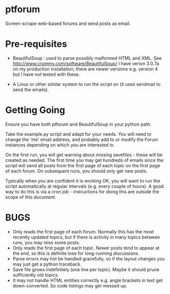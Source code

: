 ptforum
=======

Screen-scrape web-based forums and send posts as email.

Pre-requisites
==============

* BeautifulSoup : used to parse possibly malformed HTML and XML.  See http://www.crummy.com/software/BeautifulSoup/  I have verion 3.0.7a on my production installation; there are newer versions e.g. version 4 but I have not tested with these.

* A Linux or other similar system to run the script on (it uses sendmail to send the emails).

Getting Going
=============

Ensure you have both ptforum and BeautifulSoup in your python path.

Take the example.py script and adapt for your needs.  You will need to change the 'me' email address, and probably add to or modify the Forum instances depending on which you are interested in.

On the first run, you will get warning about missing savefiles - these will be created as needed.  The first time you may get hundreds of emails since the script will send all posts from the first page of each topic on the first page of each forum.  On subsequent runs, you should only get new posts.

Typically when you are confident it is working OK, you will want to run the script automatically at regular intervals (e.g. every couple of hours).  A good way to do this is via a cron job - instructions for doing this are outside the scope of this document.

BUGS
====

* Only reads the first page of each forum.  Normally this has the most recently updated topics, but if there is activity in many topics between runs, you may miss some posts.
* Only reads the first page of each topic.  Newer posts tend to appear at the end, so this is definite lose for long-running discussions.
* Parse errors may hot be handled gracefully, so if the layout changes you may just get a python traceback.
* Save file grows indefinitely (one line per topic).  Maybe it should prune sufficiently old topics.
* It may not handle HTML entities correctly e.g. angle brackets in text get down-converted.  So code listings may get messed up.
